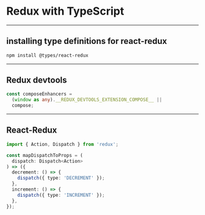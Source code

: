 # Redux with TypeScript

---

## installing type definitions for react-redux

```bash
npm install @types/react-redux
```

---

## Redux devtools

```ts
const composeEnhancers =
  (window as any).__REDUX_DEVTOOLS_EXTENSION_COMPOSE__ ||
  compose;
```

---

## React-Redux

```ts
import { Action, Dispatch } from 'redux';

const mapDispatchToProps = (
  dispatch: Dispatch<Action>
) => ({
  decrement: () => {
    dispatch({ type: 'DECREMENT' });
  },
  increment: () => {
    dispatch({ type: 'INCREMENT' });
  },
});
```
